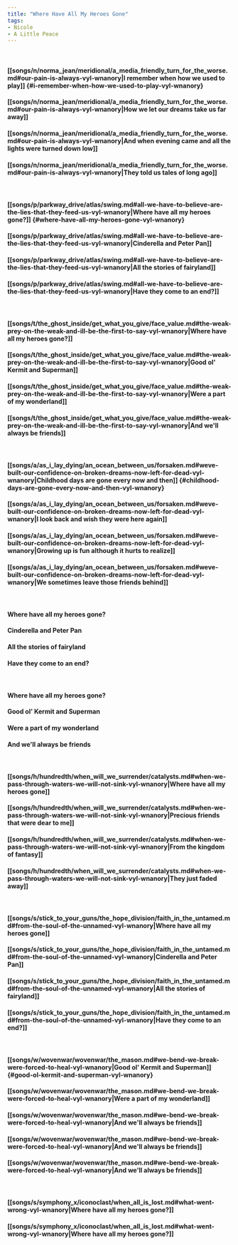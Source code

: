 ```yaml
---
title: "Where Have All My Heroes Gone"
tags:
- Nicole
- A Little Peace
---
```

&nbsp;
#### [[songs/n/norma_jean/meridional/a_media_friendly_turn_for_the_worse.md#our-pain-is-always-vyl-wnanory|I remember when how we used to play]] {#i-remember-when-how-we-used-to-play-vyl-wnanory}
#### [[songs/n/norma_jean/meridional/a_media_friendly_turn_for_the_worse.md#our-pain-is-always-vyl-wnanory|How we let our dreams take us far away]]
#### [[songs/n/norma_jean/meridional/a_media_friendly_turn_for_the_worse.md#our-pain-is-always-vyl-wnanory|And when evening came and all the lights were turned down low]]
#### [[songs/n/norma_jean/meridional/a_media_friendly_turn_for_the_worse.md#our-pain-is-always-vyl-wnanory|They told us tales of long ago]]
&nbsp;
#### [[songs/p/parkway_drive/atlas/swing.md#all-we-have-to-believe-are-the-lies-that-they-feed-us-vyl-wnanory|Where have all my heroes gone?]] {#where-have-all-my-heroes-gone-vyl-wnanory}
#### [[songs/p/parkway_drive/atlas/swing.md#all-we-have-to-believe-are-the-lies-that-they-feed-us-vyl-wnanory|Cinderella and Peter Pan]]
#### [[songs/p/parkway_drive/atlas/swing.md#all-we-have-to-believe-are-the-lies-that-they-feed-us-vyl-wnanory|All the stories of fairyland]]
#### [[songs/p/parkway_drive/atlas/swing.md#all-we-have-to-believe-are-the-lies-that-they-feed-us-vyl-wnanory|Have they come to an end?]]
&nbsp;
#### [[songs/t/the_ghost_inside/get_what_you_give/face_value.md#the-weak-prey-on-the-weak-and-ill-be-the-first-to-say-vyl-wnanory|Where have all my heroes gone?]]
#### [[songs/t/the_ghost_inside/get_what_you_give/face_value.md#the-weak-prey-on-the-weak-and-ill-be-the-first-to-say-vyl-wnanory|Good ol' Kermit and Superman]]
#### [[songs/t/the_ghost_inside/get_what_you_give/face_value.md#the-weak-prey-on-the-weak-and-ill-be-the-first-to-say-vyl-wnanory|Were a part of my wonderland]]
#### [[songs/t/the_ghost_inside/get_what_you_give/face_value.md#the-weak-prey-on-the-weak-and-ill-be-the-first-to-say-vyl-wnanory|And we'll always be friends]]
&nbsp;
#### [[songs/a/as_i_lay_dying/an_ocean_between_us/forsaken.md#weve-built-our-confidence-on-broken-dreams-now-left-for-dead-vyl-wnanory|Childhood days are gone every now and then]] {#childhood-days-are-gone-every-now-and-then-vyl-wnanory}
#### [[songs/a/as_i_lay_dying/an_ocean_between_us/forsaken.md#weve-built-our-confidence-on-broken-dreams-now-left-for-dead-vyl-wnanory|I look back and wish they were here again]]
#### [[songs/a/as_i_lay_dying/an_ocean_between_us/forsaken.md#weve-built-our-confidence-on-broken-dreams-now-left-for-dead-vyl-wnanory|Growing up is fun although it hurts to realize]]
#### [[songs/a/as_i_lay_dying/an_ocean_between_us/forsaken.md#weve-built-our-confidence-on-broken-dreams-now-left-for-dead-vyl-wnanory|We sometimes leave those friends behind]]
&nbsp;
#### Where have all my heroes gone?
#### Cinderella and Peter Pan
#### All the stories of fairyland
#### Have they come to an end?
&nbsp;
#### Where have all my heroes gone?
#### Good ol' Kermit and Superman
#### Were a part of my wonderland
#### And we'll always be friends
&nbsp;
#### [[songs/h/hundredth/when_will_we_surrender/catalysts.md#when-we-pass-through-waters-we-will-not-sink-vyl-wnanory|Where have all my heroes gone]]
#### [[songs/h/hundredth/when_will_we_surrender/catalysts.md#when-we-pass-through-waters-we-will-not-sink-vyl-wnanory|Precious friends that were dear to me]]
#### [[songs/h/hundredth/when_will_we_surrender/catalysts.md#when-we-pass-through-waters-we-will-not-sink-vyl-wnanory|From the kingdom of fantasy]]
#### [[songs/h/hundredth/when_will_we_surrender/catalysts.md#when-we-pass-through-waters-we-will-not-sink-vyl-wnanory|They just faded away]]
&nbsp;
#### [[songs/s/stick_to_your_guns/the_hope_division/faith_in_the_untamed.md#from-the-soul-of-the-unnamed-vyl-wnanory|Where have all my heroes gone]]
#### [[songs/s/stick_to_your_guns/the_hope_division/faith_in_the_untamed.md#from-the-soul-of-the-unnamed-vyl-wnanory|Cinderella and Peter Pan]]
#### [[songs/s/stick_to_your_guns/the_hope_division/faith_in_the_untamed.md#from-the-soul-of-the-unnamed-vyl-wnanory|All the stories of fairyland]]
#### [[songs/s/stick_to_your_guns/the_hope_division/faith_in_the_untamed.md#from-the-soul-of-the-unnamed-vyl-wnanory|Have they come to an end?]]
&nbsp;
#### [[songs/w/wovenwar/wovenwar/the_mason.md#we-bend-we-break-were-forced-to-heal-vyl-wnanory|Good ol' Kermit and Superman]] {#good-ol-kermit-and-superman-vyl-wnanory}
#### [[songs/w/wovenwar/wovenwar/the_mason.md#we-bend-we-break-were-forced-to-heal-vyl-wnanory|Were a part of my wonderland]]
#### [[songs/w/wovenwar/wovenwar/the_mason.md#we-bend-we-break-were-forced-to-heal-vyl-wnanory|And we'll always be friends]]
#### [[songs/w/wovenwar/wovenwar/the_mason.md#we-bend-we-break-were-forced-to-heal-vyl-wnanory|And we'll always be friends]]
#### [[songs/w/wovenwar/wovenwar/the_mason.md#we-bend-we-break-were-forced-to-heal-vyl-wnanory|And we'll always be friends]]
&nbsp;
#### [[songs/s/symphony_x/iconoclast/when_all_is_lost.md#what-went-wrong-vyl-wnanory|Where have all my heroes gone?]]
#### [[songs/s/symphony_x/iconoclast/when_all_is_lost.md#what-went-wrong-vyl-wnanory|Where have all my heroes gone?]]
